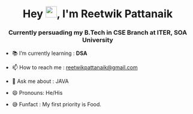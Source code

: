 <h1 align="center">Hey <img src="https://camo.githubusercontent.com/e8e7b06ecf583bc040eb60e44eb5b8e0ecc5421320a92929ce21522dbc34c891/68747470733a2f2f6d656469612e67697068792e636f6d2f6d656469612f6876524a434c467a6361737252346961377a2f67697068792e676966" width="30px">, I'm Reetwik Pattanaik </h1>
<h3 align="center">Currently persuading my B.Tech in CSE Branch at ITER, SOA University</h3>

- 📚 I’m currently learning : **DSA**

- 📫 How to reach me : reetwikpattanaik@gmail.com

- 💬 Ask me about : JAVA

- 😄 Pronouns: He/His

- 😅 Funfact : My first priority is Food.







<!--
**reetwik10/reetwik10** is a ✨ _special_ ✨ repository because its `README.md` (this file) appears on your GitHub profile.

Here are some ideas to get you started:

- 🔭 I’m currently working on ...
- 📫 How to reach me: ...
- ⚡ Fun fact: ...
-->
